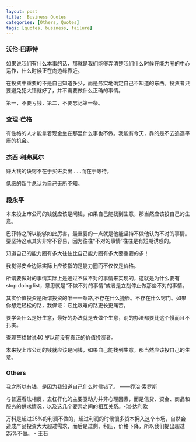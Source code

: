 ```yaml
---
layout: post
title:  Business Quotes
categories: [Others, Quotes]
tags: [quotes, business, failure]
---
```

### 沃伦·巴菲特

如果说我们有什么本事的话，那就是我们能够弄清楚我们什么时候在能力圈的中心运作，什么时候正在向边缘靠近。

在投资中重要的不是自己知道多少，而是务实地确定自己不知道的东西。投资者只要避免犯大错就好了，并不需要做什么正确的事情。

第一，不要亏钱，第二，不要忘记第一条。

### 查理·芒格

有性格的人才能拿着现金坐在那里什么事也不做。我能有今天，靠的是不去追逐平庸的机会。

### 杰西·利弗莫尔

赚大钱的诀窍不在于买进卖出……而在于等待。

低级的新手总认为自己无所不知。

### 段永平

本来投上市公司的钱就应该是闲钱，如果自己能找到生意，那当然应该投自己的生意。

巴菲特之所以能够如此厉害，最重要的一点就是他能坚持不做他认为不对的事情。要坚持这点其实非常不容易，因为往往“不对的事情”往往是有短期诱惑的。

知道自己的能力圈有多大往往比自己能力圈有多大要重要的多！

我觉得安全边际实际上应该指的是能力圈而不仅仅是价格。

所谓要做对的事情实际上是通过不做不对的事情来实现的，这就是为什么要有stop doing list，意思就是“不做不对的事情”或者是立刻停止做那些不对的事情。

其实价值投资是所谓投资的唯一一条路,不存在什么捷径。不存在什么窍门。如果你想走轻松的路，我保证：它比艰难的路更长更痛苦。

要学会什么是好生意，最好的办法就是去做个生意，别的办法都要比这个慢而且不扎实。

查理芒格曾说40 岁以前没有真正的价值投资者。

本来投上市公司的钱就应该是闲钱，如果自己能找到生意，那当然应该投自己的生意。

### Others

我之所以有钱，是因为我知道自己什么时候错了。 ——乔治·索罗斯

与普遍看法相反，去杠杆化的主要驱动力并非心理因素，而是信贷、资金、商品和服务的供求情况，以及这几个要素之间的相互关系。-瑞·达利欧

万科是超过25%的利润不做的，超过利润的时候很多资本拥入这个市场，自然会造成产品投资大大超过需求，而后是过剩、积压，价格下降，所以我们提出超过25%不做。 - 王石

